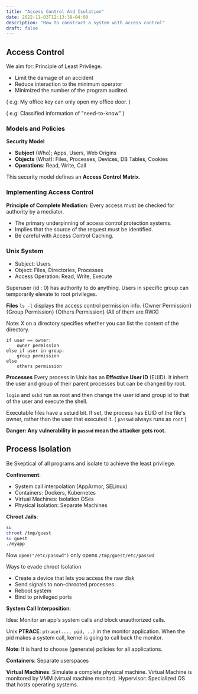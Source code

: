```yaml
---
title: "Access Control And Isolation"
date: 2022-11-03T12:13:38-04:00
description: "How to construct a system with access control"
draft: false
---
```


## Access Control

We aim for: Principle of Least Privilege. 
- Limit the damage of an accident
- Reduce interaction to the minimum operator
- Minimized the number of the program audited.

( e.g: My office key can only open my office door. )

( e.g: Classified information of "need-to-know" )

### Models and Policies

**Security Model**

- **Subject** (Who);
    Apps, Users, Web Origins
- **Objects** (What):
    Files, Processes, Devices, DB Tables, Cookies
- **Operations**:
    Read, Write, Call

This security model defines an **Access Control Matrix**. 

### Implementing Access Control

**Principle of Complete Mediation**: Every access must be checked for authority by a mediator.

- The primary underpinning of access control protection systems.
- Implies that the source of the request must be identified.
- Be careful with Access Control Caching.

### Unix System

- Subject: Users
- Object: Files, Directories, Processes
- Access Operation: Read, Write, Execute

Superuser (id : 0) has authority to do anything. Users in specific group can temporarily elevate to root privileges.

**Files**
`ls -l` displays the access control permission info. {Owner Permission} {Group Permission} {Others Permission} (All of them are RWX)

Note: X on a directory specifies whether you can list the content of the directory.

```
if user == owner:
    owner permission
else if user in group:
    group permission
else
    others permission
```

**Processes**
Every process in Unix has an **Effective User ID** (EUID). It inherit the user and group of their parent processes but can be changed by root.

`login` and `sshd` run as root and then change the user id and group id to that of the user and execute the shell.

Executable files have a setuid bit. If set, the process has EUID of the file's owner, rather than the user that executed it. ( `passwd` always runs as `root` )

**Danger: Any vulnerability in `passwd` mean the attacker gets root.**

## Process Isolation

Be Skeptical of all programs and isolate to achieve the least privilege.


**Confinement**: 

- System call interpolation (AppArmor, SELinux)
- Containers: Dockers, Kubernetes
- Virtual Machines: Isolation OSes
- Physical Isolation: Separate Machines

**Chroot Jails**:
```sh
su
chroot /tmp/guest
su guest
./myapp
```
Now `open("/etc/passwd")` only opens `/tmp/guest/etc/passwd`

Ways to evade chroot Isolation
- Create a device that lets you access the raw disk
- Send signals to non-chrooted processes
- Reboot system
- Bind to privileged ports

**System Call Interposition**:

Idea: Monitor an app's system calls and block unauthorized calls.

Unix **PTRACE**: `ptrace(..., pid, ..)` in the monitor application. When the pid makes a system call, kernel is going to call back the monitor.

**Note**: It is hard to choose (generate) policies for all applications.

**Containers**: Separate userspaces

**Virtual Machines**: Simulate a complete physical machine. Virtual Machine is monitored by VMM (virtual machine monitor). Hypervisor: Specialized OS that hosts operating systems.

